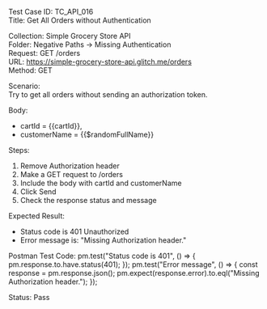 Test Case ID: TC_API_016  
Title: Get All Orders without Authentication

Collection: Simple Grocery Store API  
Folder: Negative Paths → Missing Authentication  
Request: GET /orders  
URL: https://simple-grocery-store-api.glitch.me/orders  
Method: GET

Scenario:  
Try to get all orders without sending an authorization token.

Body:
- cartId = {{cartId}},
- customerName = {{$randomFullName}}

Steps:  
1. Remove Authorization header  
2. Make a GET request to /orders  
3. Include the body with cartId and customerName  
4. Click Send  
5. Check the response status and message

Expected Result:  
- Status code is 401 Unauthorized  
- Error message is: "Missing Authorization header."

Postman Test Code:
pm.test("Status code is 401",  () => {
    pm.response.to.have.status(401);
});
pm.test("Error message", () => {
    const response = pm.response.json();
    pm.expect(response.error).to.eql("Missing Authorization header.");
});

Status: Pass
